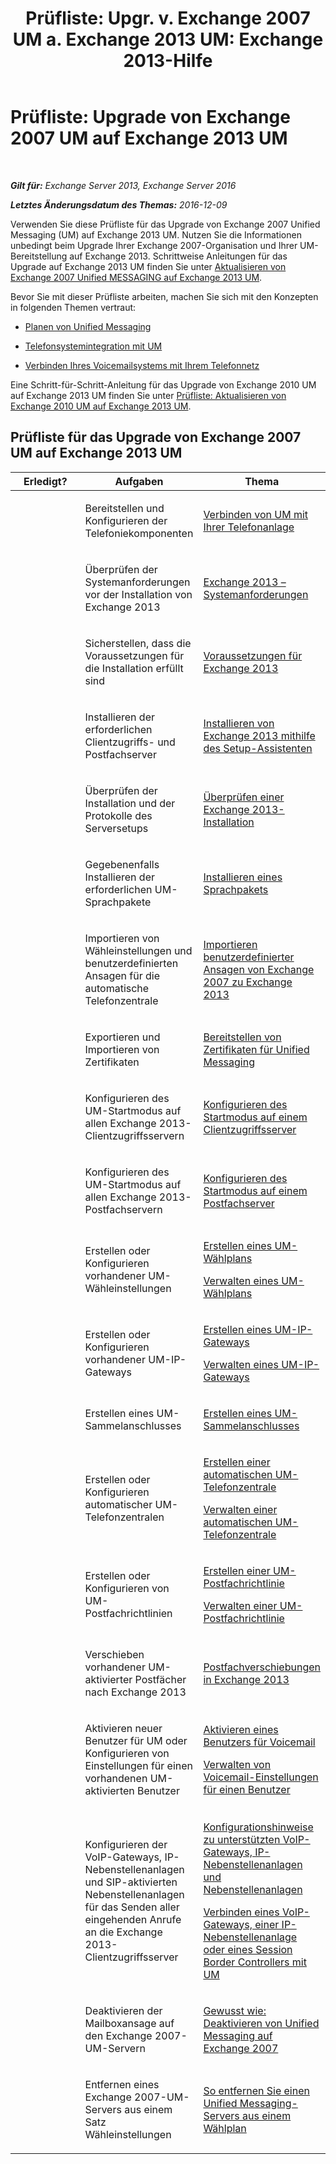 ﻿---
title: 'Prüfliste: Upgr. v. Exchange 2007 UM a. Exchange 2013 UM: Exchange 2013-Hilfe'
TOCTitle: 'Prüfliste: Upgrade von Exchange 2007 UM auf Exchange 2013 UM'
ms:assetid: 99b1a081-4052-4516-b63c-77622cbdf962
ms:mtpsurl: https://technet.microsoft.com/de-de/library/Dn169229(v=EXCHG.150)
ms:contentKeyID: 54652699
ms.date: 05/22/2018
mtps_version: v=EXCHG.150
ms.translationtype: MT
---

# Prüfliste: Upgrade von Exchange 2007 UM auf Exchange 2013 UM

 

_**Gilt für:** Exchange Server 2013, Exchange Server 2016_

_**Letztes Änderungsdatum des Themas:** 2016-12-09_

Verwenden Sie diese Prüfliste für das Upgrade von Exchange 2007 Unified Messaging (UM) auf Exchange 2013 UM. Nutzen Sie die Informationen unbedingt beim Upgrade Ihrer Exchange 2007-Organisation und Ihrer UM-Bereitstellung auf Exchange 2013. Schrittweise Anleitungen für das Upgrade auf Exchange 2013 UM finden Sie unter [Aktualisieren von Exchange 2007 Unified MESSAGING auf Exchange 2013 UM](upgrade-exchange-2007-um-to-exchange-2013-um-exchange-2013-help.md).

Bevor Sie mit dieser Prüfliste arbeiten, machen Sie sich mit den Konzepten in folgenden Themen vertraut:

  - [Planen von Unified Messaging](planning-for-unified-messaging-exchange-2013-help.md)

  - [Telefonsystemintegration mit UM](telephone-system-integration-with-um-exchange-2013-help.md)

  - [Verbinden Ihres Voicemailsystems mit Ihrem Telefonnetz](connect-your-voice-mail-system-to-your-telephone-network-exchange-2013-help.md)

Eine Schritt-für-Schritt-Anleitung für das Upgrade von Exchange 2010 UM auf Exchange 2013 UM finden Sie unter [Prüfliste: Aktualisieren von Exchange 2010 UM auf Exchange 2013 UM](checklist-upgrade-exchange-2010-um-to-exchange-2013-um-exchange-2013-help.md).

## Prüfliste für das Upgrade von Exchange 2007 UM auf Exchange 2013 UM


<table>
<colgroup>
<col style="width: 33%" />
<col style="width: 33%" />
<col style="width: 33%" />
</colgroup>
<thead>
<tr class="header">
<th>Erledigt?</th>
<th>Aufgaben</th>
<th>Thema</th>
</tr>
</thead>
<tbody>
<tr class="odd">
<td><p></p></td>
<td><p>Bereitstellen und Konfigurieren der Telefoniekomponenten</p></td>
<td><p><a href="connect-um-to-your-telephone-system-exchange-2013-help.md">Verbinden von UM mit Ihrer Telefonanlage</a></p></td>
</tr>
<tr class="even">
<td><p></p></td>
<td><p>Überprüfen der Systemanforderungen vor der Installation von Exchange 2013</p></td>
<td><p><a href="exchange-2013-system-requirements-exchange-2013-help.md">Exchange 2013 – Systemanforderungen</a></p></td>
</tr>
<tr class="odd">
<td><p></p></td>
<td><p>Sicherstellen, dass die Voraussetzungen für die Installation erfüllt sind</p></td>
<td><p><a href="exchange-2013-prerequisites-exchange-2013-help.md">Voraussetzungen für Exchange 2013</a></p></td>
</tr>
<tr class="even">
<td><p></p></td>
<td><p>Installieren der erforderlichen Clientzugriffs- und Postfachserver</p></td>
<td><p><a href="install-exchange-2013-using-the-setup-wizard-exchange-2013-help.md">Installieren von Exchange 2013 mithilfe des Setup-Assistenten</a></p></td>
</tr>
<tr class="odd">
<td><p></p></td>
<td><p>Überprüfen der Installation und der Protokolle des Serversetups</p></td>
<td><p><a href="verify-an-exchange-2013-installation-exchange-2013-help.md">Überprüfen einer Exchange 2013-Installation</a></p></td>
</tr>
<tr class="even">
<td><p></p></td>
<td><p>Gegebenenfalls Installieren der erforderlichen UM-Sprachpakete</p></td>
<td><p><a href="install-a-um-language-pack-exchange-2013-help.md">Installieren eines Sprachpakets</a></p></td>
</tr>
<tr class="odd">
<td><p></p></td>
<td><p>Importieren von Wähleinstellungen und benutzerdefinierten Ansagen für die automatische Telefonzentrale</p></td>
<td><p><a href="import-custom-prompts-from-exchange-2007-to-exchange-2013-exchange-2013-help.md">Importieren benutzerdefinierter Ansagen von Exchange 2007 zu Exchange 2013</a></p></td>
</tr>
<tr class="even">
<td><p></p></td>
<td><p>Exportieren und Importieren von Zertifikaten</p></td>
<td><p><a href="deploying-certificates-for-um-exchange-2013-help.md">Bereitstellen von Zertifikaten für Unified Messaging</a></p></td>
</tr>
<tr class="odd">
<td><p></p></td>
<td><p>Konfigurieren des UM-Startmodus auf allen Exchange 2013-Clientzugriffsservern</p></td>
<td><p><a href="configure-the-startup-mode-on-a-client-access-server-exchange-2013-help.md">Konfigurieren des Startmodus auf einem Clientzugriffsserver</a></p></td>
</tr>
<tr class="even">
<td><p></p></td>
<td><p>Konfigurieren des UM-Startmodus auf allen Exchange 2013-Postfachservern</p></td>
<td><p><a href="configure-the-startup-mode-on-a-mailbox-server-exchange-2013-help.md">Konfigurieren des Startmodus auf einem Postfachserver</a></p></td>
</tr>
<tr class="odd">
<td><p></p></td>
<td><p>Erstellen oder Konfigurieren vorhandener UM-Wähleinstellungen</p></td>
<td><p><a href="create-a-um-dial-plan-exchange-2013-help.md">Erstellen eines UM-Wählplans</a></p>
<p><a href="manage-a-um-dial-plan-exchange-2013-help.md">Verwalten eines UM-Wählplans</a></p></td>
</tr>
<tr class="even">
<td><p></p></td>
<td><p>Erstellen oder Konfigurieren vorhandener UM-IP-Gateways</p></td>
<td><p><a href="create-a-um-ip-gateway-exchange-2013-help.md">Erstellen eines UM-IP-Gateways</a></p>
<p><a href="manage-a-um-ip-gateway-exchange-2013-help.md">Verwalten eines UM-IP-Gateways</a></p></td>
</tr>
<tr class="odd">
<td><p></p></td>
<td><p>Erstellen eines UM-Sammelanschlusses</p></td>
<td><p><a href="create-a-um-hunt-group-exchange-2013-help.md">Erstellen eines UM-Sammelanschlusses</a></p></td>
</tr>
<tr class="even">
<td><p></p></td>
<td><p>Erstellen oder Konfigurieren automatischer UM-Telefonzentralen</p></td>
<td><p><a href="create-a-um-auto-attendant-exchange-2013-help.md">Erstellen einer automatischen UM-Telefonzentrale</a></p>
<p><a href="manage-a-um-auto-attendant-exchange-2013-help.md">Verwalten einer automatischen UM-Telefonzentrale</a></p></td>
</tr>
<tr class="odd">
<td><p></p></td>
<td><p>Erstellen oder Konfigurieren von UM-Postfachrichtlinien</p></td>
<td><p><a href="create-a-um-mailbox-policy-exchange-2013-help.md">Erstellen einer UM-Postfachrichtlinie</a></p>
<p><a href="manage-a-um-mailbox-policy-exchange-2013-help.md">Verwalten einer UM-Postfachrichtlinie</a></p></td>
</tr>
<tr class="even">
<td><p></p></td>
<td><p>Verschieben vorhandener UM-aktivierter Postfächer nach Exchange 2013</p></td>
<td><p><a href="mailbox-moves-in-exchange-2013-exchange-2013-help.md">Postfachverschiebungen in Exchange 2013</a></p></td>
</tr>
<tr class="odd">
<td><p></p></td>
<td><p>Aktivieren neuer Benutzer für UM oder Konfigurieren von Einstellungen für einen vorhandenen UM-aktivierten Benutzer</p></td>
<td><p><a href="enable-a-user-for-voice-mail-exchange-2013-help.md">Aktivieren eines Benutzers für Voicemail</a></p>
<p><a href="manage-voice-mail-settings-for-a-user-exchange-2013-help.md">Verwalten von Voicemail-Einstellungen für einen Benutzer</a></p></td>
</tr>
<tr class="even">
<td><p></p></td>
<td><p>Konfigurieren der VoIP-Gateways, IP-Nebenstellenanlagen und SIP-aktivierten Nebenstellenanlagen für das Senden aller eingehenden Anrufe an die Exchange 2013-Clientzugriffsserver</p></td>
<td><p><a href="configuration-notes-for-supported-voip-gateways-ip-pbxs-and-pbxs-exchange-2013-help.md">Konfigurationshinweise zu unterstützten VoIP-Gateways, IP-Nebenstellenanlagen und Nebenstellenanlagen</a></p>
<p><a href="connect-a-voip-gateway-ip-pbx-or-session-border-controller-to-um-exchange-2013-help.md">Verbinden eines VoIP-Gateways, einer IP-Nebenstellenanlage oder eines Session Border Controllers mit UM</a></p></td>
</tr>
<tr class="odd">
<td><p></p></td>
<td><p>Deaktivieren der Mailboxansage auf den Exchange 2007-UM-Servern</p></td>
<td><p><a href="https://go.microsoft.com/fwlink/p/?linkid=296353">Gewusst wie: Deaktivieren von Unified Messaging auf Exchange 2007</a></p></td>
</tr>
<tr class="even">
<td><p></p></td>
<td><p>Entfernen eines Exchange 2007-UM-Servers aus einem Satz Wähleinstellungen</p></td>
<td><p><a href="https://go.microsoft.com/fwlink/p/?linkid=194765">So entfernen Sie einen Unified Messaging-Servers aus einem Wählplan</a></p></td>
</tr>
</tbody>
</table>


